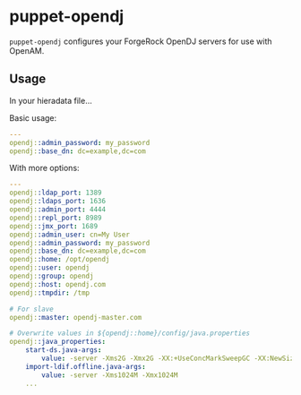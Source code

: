 puppet-opendj
=============

`puppet-opendj` configures your ForgeRock OpenDJ servers for use with OpenAM.

## Usage
In your hieradata file...

Basic usage:
```yaml
---
opendj::admin_password: my_password
opendj::base_dn: dc=example,dc=com
```

With more options:
```yaml
---
opendj::ldap_port: 1389
opendj::ldaps_port: 1636
opendj::admin_port: 4444
opendj::repl_port: 8989
opendj::jmx_port: 1689
opendj::admin_user: cn=My User
opendj::admin_password: my_password
opendj::base_dn: dc=example,dc=com
opendj::home: /opt/opendj
opendj::user: opendj
opendj::group: opendj
opendj::host: opendj.com
opendj::tmpdir: /tmp

# For slave
opendj::master: opendj-master.com

# Overwrite values in ${opendj::home}/config/java.properties
opendj::java_properties:
    start-ds.java-args:
        value: -server -Xms2G -Xmx2G -XX:+UseConcMarkSweepGC -XX:NewSize=512M
    import-ldif.offline.java-args:
        value: -server -Xms1024M -Xmx1024M
    ...
```
